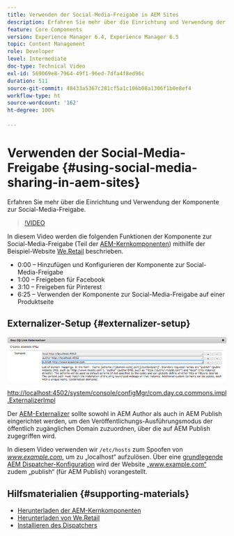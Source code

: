 ```yaml
---
title: Verwenden der Social-Media-Freigabe in AEM Sites
description: Erfahren Sie mehr über die Einrichtung und Verwendung der Komponente zur Social-Media-Freigabe.
feature: Core Components
version: Experience Manager 6.4, Experience Manager 6.5
topic: Content Management
role: Developer
level: Intermediate
doc-type: Technical Video
exl-id: 569069e8-7964-49f1-96ed-7dfa4f8ed96c
duration: 511
source-git-commit: 48433a5367c281cf5a1c106b08a1306f1b0e8ef4
workflow-type: ht
source-wordcount: '162'
ht-degree: 100%

---
```


# Verwenden der Social-Media-Freigabe {#using-social-media-sharing-in-aem-sites}

Erfahren Sie mehr über die Einrichtung und Verwendung der Komponente zur Social-Media-Freigabe.

>[!VIDEO](https://video.tv.adobe.com/v/328357?quality=12&learn=on&captions=ger)

In diesem Video werden die folgenden Funktionen der Komponente zur Social-Media-Freigabe (Teil der [AEM-Kernkomponenten](https://experienceleague.adobe.com/docs/experience-manager-core-components/using/introduction.html?lang=de)) mithilfe der Beispiel-Website [We.Retail](https://github.com/Adobe-Marketing-Cloud/aem-sample-we-retail#weretail) beschrieben.

* 0:00 – Hinzufügen und Konfigurieren der Komponente zur Social-Media-Freigabe
* 1:00 – Freigeben für Facebook
* 3:10 – Freigeben für Pinterest
* 6:25 – Verwenden der Komponente zur Social-Media-Freigabe auf einer Produktseite

## Externalizer-Setup {#externalizer-setup}

![Day CQ Link Externalizer ](assets/externalizer.png)

[http://localhost:4502/system/console/configMgr/com.day.cq.commons.impl.ExternalizerImpl](http://localhost:4502/system/console/configMgr/com.day.cq.commons.impl.ExternalizerImpl)

Der [AEM-Externalizer](https://helpx.adobe.com/de/experience-manager/6-5/sites/developing/using/externalizer.html) sollte sowohl in AEM Author als auch in AEM Publish eingerichtet werden, um den Veröffentlichungs-Ausführungsmodus der öffentlich zugänglichen Domain zuzuordnen, über die auf AEM Publish zugegriffen wird.

In diesem Video verwenden wir `/etc/hosts` zum Spoofen von *www.example.com*, um zu „localhost“ aufzulösen. Über eine [grundlegende AEM Dispatcher-Konfiguration](https://experienceleague.adobe.com/docs/experience-manager-dispatcher/using/getting-started/dispatcher-install.html?lang=de) wird der Website „www.example.com“ zudem „publish“ (für AEM Publish) vorangestellt.

## Hilfsmaterialien {#supporting-materials}

* [Herunterladen der AEM-Kernkomponenten](https://github.com/adobe/aem-core-wcm-components/releases)
* [Herunterladen von We.Retail](https://github.com/Adobe-Marketing-Cloud/aem-sample-we-retail/releases)
* [Installieren des Dispatchers](https://experienceleague.adobe.com/docs/experience-manager-dispatcher/using/getting-started/dispatcher-install.html?lang=de)
